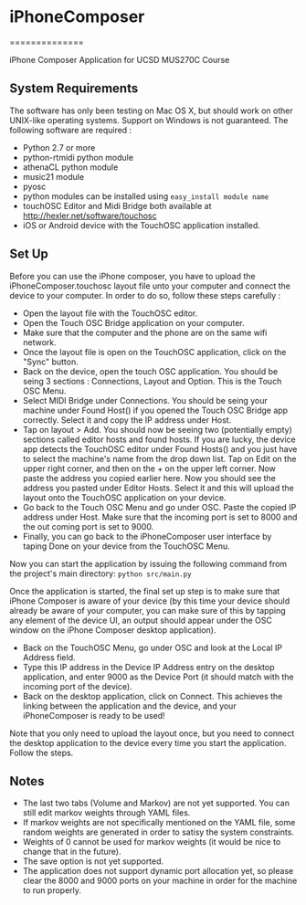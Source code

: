 # iPhoneComposer #
==============

iPhone Composer Application for UCSD MUS270C Course

## System Requirements ##
The software has only been testing on Mac OS X, but should work on other UNIX-like operating systems. Support on Windows is not guaranteed.  The following software are required :
 - Python 2.7 or more
 - python-rtmidi python module
 - athenaCL python module
 - music21 module
 - pyosc
 - python modules can be installed using 
        	```easy_install module name```
 - touchOSC Editor and Midi Bridge both available at http://hexler.net/software/touchosc
 - iOS or Android device with the TouchOSC application installed.

## Set Up ##

Before you can use the iPhone composer, you have to upload the iPhoneComposer.touchosc layout file unto your computer and connect the device to your computer. In order to do so, follow these steps carefully : 
 + Open the layout file with the TouchOSC editor.
 + Open the Touch OSC Bridge application on your computer.
 + Make sure that the computer and the phone are on the same wifi network.
 + Once the layout file is open on the TouchOSC application, click on the "Sync" button.
 + Back on the device, open the touch OSC application. You should be seing 3 sections : Connections, Layout and Option. This is the Touch OSC Menu. 
 + Select MIDI Bridge under Connections. You should be seing your machine under Found Host() if you opened the Touch OSC Bridge app correctly. Select it and copy the IP address under Host.
 + Tap on layout > Add. You should now be seeing two (potentially empty) sections called editor hosts and found hosts. If you are lucky, the device app detects the TouchOSC editor under Found Hosts() and you just have to select the machine's name from the drop down list. Tap on Edit on the upper right corner, and then on the + on the upper left corner. Now paste the address you copied earlier here. Now you should see the address you pasted under Editor Hosts. Select it and this will upload the layout onto the TouchOSC application on your device.
 + Go back to the Touch OSC Menu and go under OSC. Paste the copied IP address under Host. Make sure that the incoming port is set to 8000 and the out coming port is set to 9000.
 + Finally, you can go back to the iPhoneComposer user interface by taping Done on your device from the TouchOSC Menu.

Now you can start the application by issuing the following command from the project's main directory:
    ```python src/main.py```
 
Once the application is started, the final set up step is to make sure that iPhone Composer is aware of your device (by this time your device should already be aware of your computer, you can make sure of this by tapping any element of the device UI, an output should appear under the OSC window on the iPhone Composer desktop application).
 + Back on the TouchOSC Menu, go under OSC and look at the Local IP Address field. 
 + Type this IP address in the Device IP Address entry on the desktop application, and enter 9000 as the Device Port (it should match with the incoming port of the device).
 + Back on the desktop application, click on Connect. This achieves the linking between the application and the device, and your iPhoneComposer is ready to be used!
 
 Note that you only need to upload the layout once, but you need to connect the desktop application to the device every time you start the application. Follow the steps.
 
 ## Notes ##
  - The last two tabs (Volume and Markov) are not yet supported. You can still edit markov weights through YAML files.
  - If markov weights are not specifically mentioned on the YAML file, some random weights are generated in order to satisy the system constraints.
  - Weights of 0 cannot be used for markov weights (it would be nice to change that in the future).
  - The save option is not yet supported.
  - The application does not support dynamic port allocation yet, so please clear the 8000 and 9000 ports on your machine in order for the machine to run properly.
 